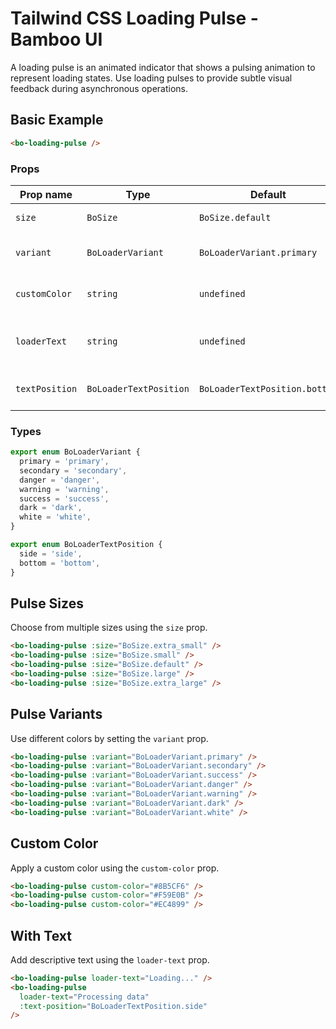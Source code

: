 <script setup>
import { BoLoadingPulse } from '@/components/bo_loading_pulse';
import { BoSize } from '@/shared';
import { BoLoaderVariant, BoLoaderTextPosition } from '@/shared/bo_loader';
</script>

# Tailwind CSS Loading Pulse - Bamboo UI

A loading pulse is an animated indicator that shows a pulsing animation to represent loading states. Use loading pulses to provide subtle visual feedback during asynchronous operations.

## Basic Example

<div class="flex gap-4 items-center">
  <bo-loading-pulse />
</div>

```html
<bo-loading-pulse />
```

### Props

| Prop name      | Type                   | Default                       | Description                   |
| -------------- | ---------------------- | ----------------------------- | ----------------------------- |
| `size`         | `BoSize`               | `BoSize.default`              | Size of the pulse             |
| `variant`      | `BoLoaderVariant`      | `BoLoaderVariant.primary`     | Color variant of the pulse    |
| `customColor`  | `string`               | `undefined`                   | Custom color (hex code)       |
| `loaderText`   | `string`               | `undefined`                   | Text displayed with the pulse |
| `textPosition` | `BoLoaderTextPosition` | `BoLoaderTextPosition.bottom` | Position of the loading text  |

### Types

```ts
export enum BoLoaderVariant {
  primary = 'primary',
  secondary = 'secondary',
  danger = 'danger',
  warning = 'warning',
  success = 'success',
  dark = 'dark',
  white = 'white',
}

export enum BoLoaderTextPosition {
  side = 'side',
  bottom = 'bottom',
}
```

## Pulse Sizes

Choose from multiple sizes using the `size` prop.

<div class="flex items-center gap-4">
  <bo-loading-pulse :size="BoSize.extra_small" />
  <bo-loading-pulse :size="BoSize.small" />
  <bo-loading-pulse :size="BoSize.default" />
  <bo-loading-pulse :size="BoSize.large" />
  <bo-loading-pulse :size="BoSize.extra_large" />
</div>

```html
<bo-loading-pulse :size="BoSize.extra_small" />
<bo-loading-pulse :size="BoSize.small" />
<bo-loading-pulse :size="BoSize.default" />
<bo-loading-pulse :size="BoSize.large" />
<bo-loading-pulse :size="BoSize.extra_large" />
```

## Pulse Variants

Use different colors by setting the `variant` prop.

<div class="flex items-center gap-4">
  <bo-loading-pulse :variant="BoLoaderVariant.primary" />
  <bo-loading-pulse :variant="BoLoaderVariant.secondary" />
  <bo-loading-pulse :variant="BoLoaderVariant.success" />
  <bo-loading-pulse :variant="BoLoaderVariant.danger" />
  <bo-loading-pulse :variant="BoLoaderVariant.warning" />
  <bo-loading-pulse :variant="BoLoaderVariant.dark" />
  <div class="bg-gray-800 p-2">
    <bo-loading-pulse :variant="BoLoaderVariant.white" />
  </div>
</div>

```html
<bo-loading-pulse :variant="BoLoaderVariant.primary" />
<bo-loading-pulse :variant="BoLoaderVariant.secondary" />
<bo-loading-pulse :variant="BoLoaderVariant.success" />
<bo-loading-pulse :variant="BoLoaderVariant.danger" />
<bo-loading-pulse :variant="BoLoaderVariant.warning" />
<bo-loading-pulse :variant="BoLoaderVariant.dark" />
<bo-loading-pulse :variant="BoLoaderVariant.white" />
```

## Custom Color

Apply a custom color using the `custom-color` prop.

<div class="flex items-center gap-4">
  <bo-loading-pulse custom-color="#8B5CF6" />
  <bo-loading-pulse custom-color="#F59E0B" />
  <bo-loading-pulse custom-color="#EC4899" />
</div>

```html
<bo-loading-pulse custom-color="#8B5CF6" />
<bo-loading-pulse custom-color="#F59E0B" />
<bo-loading-pulse custom-color="#EC4899" />
```

## With Text

Add descriptive text using the `loader-text` prop.

<div class="flex flex-col gap-4">
  <bo-loading-pulse loader-text="Loading..." />
  <bo-loading-pulse 
    loader-text="Processing data" 
    :text-position="BoLoaderTextPosition.side" 
  />
</div>

```html
<bo-loading-pulse loader-text="Loading..." />
<bo-loading-pulse
  loader-text="Processing data"
  :text-position="BoLoaderTextPosition.side"
/>
```
